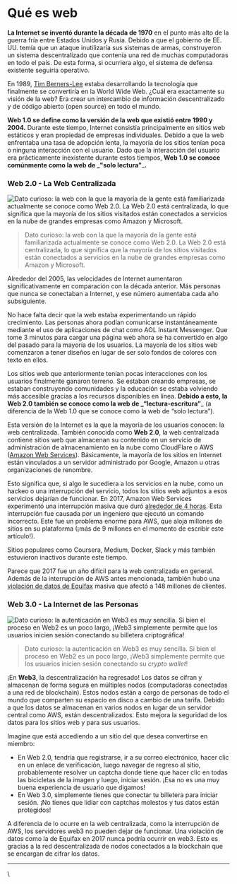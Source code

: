 # Qué es web

**La Internet se inventó durante la década de 1970** en el punto más alto de la guerra fría entre Estados Unidos y Rusia. Debido a que el gobierno de EE. UU. temía que un ataque inutilizaría sus sistemas de armas, construyeron un sistema descentralizado que contenía una red de muchas computadoras en todo el país. De esta forma, si ocurriera algo, el sistema de defensa existente seguiría operativo.

En 1989, [Tim Berners-Lee](https://www.w3.org/People/Berners-Lee/) estaba desarrollando la tecnología que finalmente se convertiría en la World Wide Web. ¿Cuál era exactamente su visión de la web? Era crear un intercambio de información descentralizado y de código abierto (open source) en todo el mundo.

**Web 1.0 se define como la versión de la web que existió entre 1990 y 2004.** Durante este tiempo, Internet consistía principalmente en sitios web estáticos y eran propiedad de empresas individuales. Debido a que la web enfrentaba una tasa de adopción lenta, la mayoría de los sitios tenían poca o ninguna interacción con el usuario. Dado que la interacción del usuario era prácticamente inexistente durante estos tiempos, **Web 1.0 se conoce comúnmente como la web de **_**"solo lectura"**_**.**

### Web 2.0 - La Web Centralizada

![Dato curioso: la web con la que la mayoría de la gente está familiarizada actualmente se conoce como Web 2.0. La Web 2.0 está centralizada, lo que significa que la mayoría de los sitios visitados están conectados a servicios en la nube de grandes empresas como Amazon y Microsoft.](https://cdn.hashnode.com/res/hashnode/image/upload/v1651454253908/BsQzDoowl.png)

> Dato curioso: la web con la que la mayoría de la gente está familiarizada actualmente se conoce como Web 2.0. La Web 2.0 está centralizada, lo que significa que la mayoría de los sitios visitados están conectados a servicios en la nube de grandes empresas como Amazon y Microsoft.

Alrededor del 2005, las velocidades de Internet aumentaron significativamente en comparación con la década anterior. Más personas que nunca se conectaban a Internet, y ese número aumentaba cada año subsiguiente.

No hace falta decir que la web estaba experimentando un rápido crecimiento. Las personas ahora podían comunicarse instantáneamente mediante el uso de aplicaciones de chat como AOL Instant Messenger. Que tome 3 minutos para cargar una página web ahora se ha convertido en algo del pasado para la mayoría de los usuarios. La mayoría de los sitios web comenzaron a tener diseños en lugar de ser solo fondos de colores con texto en ellos.

Los sitios web que anteriormente tenían pocas interacciones con los usuarios finalmente ganaron terreno. Se estaban creando empresas, se estaban construyendo comunidades y la educación se estaba volviendo más accesible gracias a los recursos disponibles en línea. **Debido a esto, la Web 2.0 también se conoce como la web de **_**“lectura-escritura”**_ (a diferencia de la Web 1.0 que se conoce como la web de “solo lectura”).

Esta versión de la Internet es la que la mayoría de los usuarios conocen: la web centralizada. También conocida como **Web 2.0**, la web centralizada contiene sitios web que almacenan su contenido en un servicio de administración de almacenamiento en la nube como CloudFlare o AWS ([Amazon Web Services](https://en.wikipedia.org/wiki/Amazon\_Web\_Services)). Básicamente, la mayoría de los sitios en Internet están vinculados a un servidor administrado por Google, Amazon u otras organizaciones de renombre.

Esto significa que, si algo le sucediera a los servicios en la nube, como un hackeo o una interrupción del servicio, todos los sitios web adjuntos a esos servicios dejarían de funcionar. En 2017, Amazon Web Services experimentó una interrupción masiva que duró [alrededor de 4 horas](https://aws.amazon.com/message/41926/). Esta interrupción fue causada por un ingeniero que ejecutó un comando incorrecto. Este fue un problema enorme para AWS, que aloja millones de sitios en su plataforma (¡más de 9 millones en el momento de escribir este artículo!).

Sitios populares como Coursera, Medium, Docker, Slack y más también estuvieron inactivos durante este tiempo.

Parece que 2017 fue un año difícil para la web centralizada en general. Además de la interrupción de AWS antes mencionada, también hubo una [violación de datos de Equifax](https://archive.epic.org/privacy/data-breach/equifax/) masiva que afectó a 148 millones de clientes.

### Web 3.0 - La Internet de las Personas

![Dato curioso: la autenticación en Web3 es muy sencilla. Si bien el proceso en Web2 es un poco largo, ¡Web3 simplemente permite que los usuarios inicien sesión conectando su billetera criptográfica!](https://cdn.hashnode.com/res/hashnode/image/upload/v1651456040136/XwMMF7\_p5.png)

> Dato curioso: la autenticación en Web3 es muy sencilla. Si bien el proceso en Web2 es un poco largo, ¡Web3 simplemente permite que los usuarios inicien sesión conectando su _crypto wallet_!

¡En **Web3**, la descentralización ha regresado! Los datos se cifran y almacenan de forma segura en múltiples nodos (computadoras conectadas a una red de blockchain). Estos nodos están a cargo de personas de todo el mundo que comparten su espacio en disco a cambio de una tarifa. Debido a que los datos se almacenan en varios nodos en lugar de un servidor central como AWS, están descentralizados. Esto mejora la seguridad de los datos para los sitios web y para sus usuarios.

Imagine que está accediendo a un sitio del que desea convertirse en miembro:

* En Web 2.0, tendría que registrarse, ir a su correo electrónico, hacer clic en un enlace de verificación, luego navegar de regreso al sitio, probablemente resolver un captcha donde tiene que hacer clic en todas las bicicletas de la imagen y luego, iniciar sesión. ¡Esa no es una muy buena experiencia de usuario que digamos!
* En Web 3.0, simplemente tienes que conectar tu billetera para iniciar sesión. ¡No tienes que lidiar con captchas molestos y tus datos están protegidos!

A diferencia de lo ocurre en la web centralizada, como la interrupción de AWS, los servidores web3 no pueden dejar de funcionar. Una violación de datos como la de Equifax en 2017 nunca podría ocurrir en web3. Esto es gracias a la red descentralizada de nodos conectados a la blockchain que se encargan de cifrar los datos.

***

\
